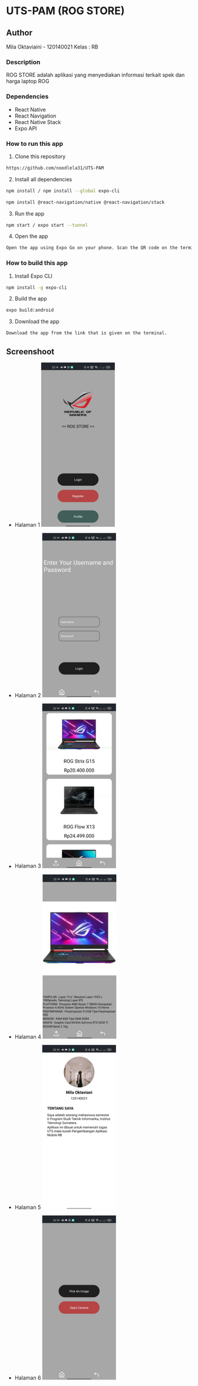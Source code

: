 # UTS-PAM (ROG STORE)

## Author

Mila Oktaviaini - 120140021
Kelas : RB

### Description

ROG STORE adalah aplikasi yang menyediakan informasi terkait spek dan harga laptop ROG

### Dependencies

- React Native
- React Navigation
- React Native Stack
- Expo API

### How to run this app

1. Clone this repository

```bash
https://github.com/noodlela31/UTS-PAM
```

2. Install all dependencies

```bash
npm install / npm install --global expo-cli
```

```bash
npm install @react-navigation/native @react-navigation/stack
```

3. Run the app

```bash
npm start / expo start --tunnel
```

4. Open the app

```bash
Open the app using Expo Go on your phone. Scan the QR code on the terminal or in the browser.
```

### How to build this app

1. Install Expo CLI

```bash
npm install -g expo-cli
```

2. Build the app

```bash
expo build:android
```

3. Download the app

```bash
Download the app from the link that is given on the terminal.
```

## Screenshoot

- Halaman 1
  <img src="./assets/halaman1.jpg" width=200>

- Halaman 2
  <img src="./assets/halaman2.jpg" width=200>

- Halaman 3
  <img src="./assets/halaman3.jpg" width=200>

- Halaman 4
  <img src="./assets/halaman4.jpg" width=200>

- Halaman 5
  <img src="./assets/halaman5.jpg" width=200>

- Halaman 6
  <img src="./assets/halaman6.jpg" width=200>
